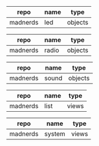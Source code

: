 repo         |name    |type   
-------------|--------|-------
madnerds     |led     |objects

repo         |name    |type   
-------------|--------|-------
madnerds     |radio   |objects

repo         |name    |type   
-------------|--------|-------
madnerds     |sound   |objects

repo         |name    |type   
-------------|--------|-------
madnerds     |list    |views  

repo         |name    |type   
-------------|--------|-------
madnerds     |system  |views  







